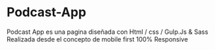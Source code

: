 # Podcast-App
Podcast App es una pagina diseñada con Html / css / Gulp.Js & Sass Realizada desde el concepto de mobile first 100% Responsive
